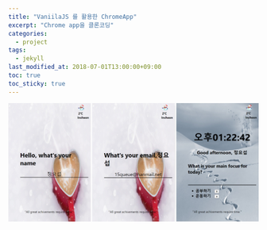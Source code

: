 ```yaml
---
title: "VaniilaJS 를 활용한 ChromeApp"
excerpt: "Chrome app을 클론코딩"
categories:
  - project
tags:
  - jekyll
last_modified_at: 2018-07-01T13:00:00+09:00
toc: true
toc_sticky: true
---
```


[![크롬이미지](/assets/images/project_img/chrome.png)](https://github.com/JungYOsup/customize_chrome.git)
